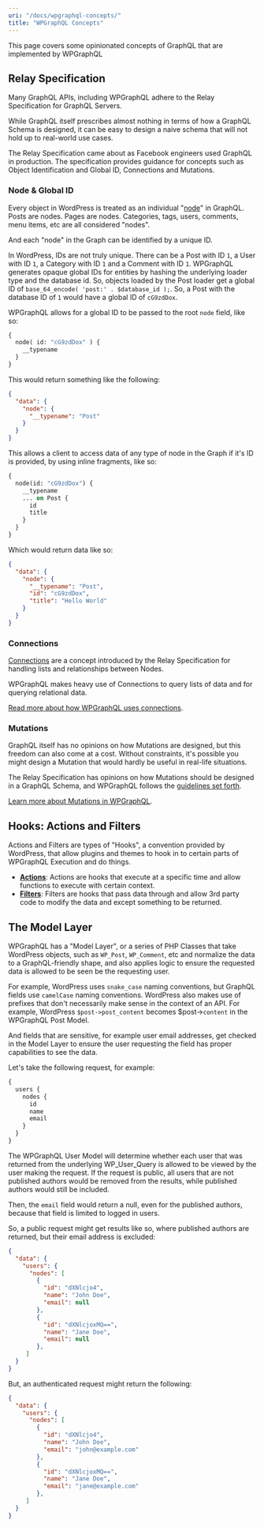 ```yaml
---
uri: "/docs/wpgraphql-concepts/"
title: "WPGraphQL Concepts"
---
```


This page covers some opinionated concepts of GraphQL that are implemented by WPGraphQL

## Relay Specification

Many GraphQL APIs, including WPGraphQL adhere to the Relay Specification for GraphQL Servers.

While GraphQL itself prescribes almost nothing in terms of how a GraphQL Schema is designed, it can be easy to design a naive schema that will not hold up to real-world use cases.

The Relay Specification came about as Facebook engineers used GraphQL in production. The specification provides guidance for concepts such as Object Identification and Global ID, Connections and Mutations.

### Node & Global ID

Every object in WordPress is treated as an individual "[node](https://relay.dev/docs/guides/graphql-server-specification/#object-identification)" in GraphQL. Posts are nodes. Pages are nodes. Categories, tags, users, comments, menu items, etc are all considered "nodes".

And each "node" in the Graph can be identified by a unique ID.

In WordPress, IDs are not truly unique. There can be a Post with ID `1`, a User with ID `1`, a Category with ID `1` and a Comment with ID `1`. WPGraphQL generates opaque global IDs for entities by hashing the underlying loader type and the database id. So, objects loaded by the Post loader get a global ID of `base_64_encode( 'post:' . $database_id );`. So, a Post with the database ID of `1` would have a global ID of `cG9zdDox`.

WPGraphQL allows for a global ID to be passed to the root `node` field, like so:

```graphql
{
  node( id: "cG9zdDox" ) {
    __typename
  }
}
```

This would return something like the following:

```json
{
  "data": {
    "node": {
      "__typename": "Post"
    }
  }
}
```

This allows a client to access data of any type of node in the Graph if it's ID is provided, by using inline fragments, like so:

```graphql
{
  node(id: "cG9zdDox") {
    __typename
    ... on Post {
      id
      title
    }
  }
}
```

Which would return data like so:

```json
{
  "data": {
    "node": {
      "__typename": "Post",
      "id": "cG9zdDox",
      "title": "Hello World"
    }
  }
}
```

### Connections

[Connections](https://relay.dev/docs/guides/graphql-server-specification/#connections) are a concept introduced by the Relay Specification for handling lists and relationships between Nodes.

WPGraphQL makes heavy use of Connections to query lists of data and for querying relational data.

[Read more about how WPGraphQL uses connections](/docs/connections/).

### Mutations

GraphQL itself has no opinions on how Mutations are designed, but this freedom can also come at a cost. Without constraints, it's possible you might design a Mutation that would hardly be useful in real-life situations.

The Relay Specification has opinions on how Mutations should be designed in a GraphQL Schema, and WPGraphQL follows the [guidelines set forth](https://relay.dev/docs/guided-tour/updating-data/graphql-mutations/).

[Learn more about Mutations in WPGraphQL](/docs/wpgraphql-mutations/).

## Hooks: Actions and Filters

Actions and Filters are types of "Hooks", a convention provided by WordPress, that allow plugins and themes to hook in to certain parts of WPGraphQL Execution and do things.

- **[Actions](/actions/)**: Actions are hooks that execute at a specific time and allow functions to execute with certain context.
- **[Filters](/filters/)**: Filters are hooks that pass data through and allow 3rd party code to modify the data and except something to be returned.

## The Model Layer

WPGraphQL has a "Model Layer", or a series of PHP Classes that take WordPress objects, such as `WP_Post`, `WP_Comment`, etc and normalize the data to a GraphQL-friendly shape, and also applies logic to ensure the requested data is allowed to be seen be the requesting user.

For example, WordPress uses `snake_case` naming conventions, but GraphQL fields use `camelCase` naming conventions. WordPress also makes use of prefixes that don't necessarily make sense in the context of an API. For example, WordPress `$post->post_content` becomes $post->`content` in the WPGraphQL Post Model.

And fields that are sensitive, for example user email addresses, get checked in the Model Layer to ensure the user requesting the field has proper capabilities to see the data.

Let's take the following request, for example:

```graphql
{
  users {
    nodes {
      id
      name
      email
    }
  }
}
```

The WPGraphQL User Model will determine whether each user that was returned from the underlying WP\_User\_Query is allowed to be viewed by the user making the request. If the request is public, all users that are not published authors would be removed from the results, while published authors would still be included.

Then, the `email` field would return a null, even for the published authors, because that field is limited to logged in users.

So, a public request might get results like so, where published authors are returned, but their email address is excluded:

```json
{
  "data": {
    "users": {
      "nodes": [
        {
          "id": "dXNlcjo4",
          "name": "John Doe",
          "email": null
        },
        {
          "id": "dXNlcjoxMQ==",
          "name": "Jane Doe",
          "email": null
        },
     ]
  }
}
```

But, an authenticated request might return the following:

```json
{
  "data": {
    "users": {
      "nodes": [
        {
          "id": "dXNlcjo4",
          "name": "John Doe",
          "email": "john@example.com"
        },
        {
          "id": "dXNlcjoxMQ==",
          "name": "Jane Doe",
          "email": "jane@example.com"
        },
     ]
  }
}
```
